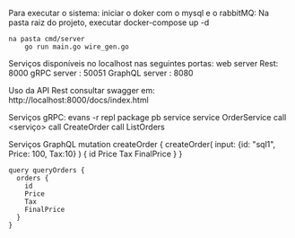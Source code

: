 Para executar o sistema:
    iniciar o doker com o mysql e o rabbitMQ:
        Na pasta raiz do projeto, executar 
            docker-compose up -d

    na pasta cmd/server
        go run main.go wire_gen.go

Serviços disponíveis no localhost nas seguintes portas:
    web server Rest: 8000
    gRPC server    : 50051
    GraphQL server : 8080

Uso da API Rest consultar swagger em:
    http://localhost:8000/docs/index.html


Serviços gRPC:
    evans -r repl
    package pb
    service <ServicoDesejado>
        service OrderService
    call <serviço>
        call CreateOrder
        call ListOrders

Serviços GraphQL
    mutation createOrder {
      createOrder(
        input: {id: "sql1", Price: 100, Tax:10}
      ) {
        id
        Price
        Tax
        FinalPrice
      }
    }

    query queryOrders {
      orders {
        id
        Price
        Tax
        FinalPrice
      }
    }


